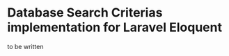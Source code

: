 Database Search Criterias implementation for Laravel Eloquent
==============================================================

to be written
